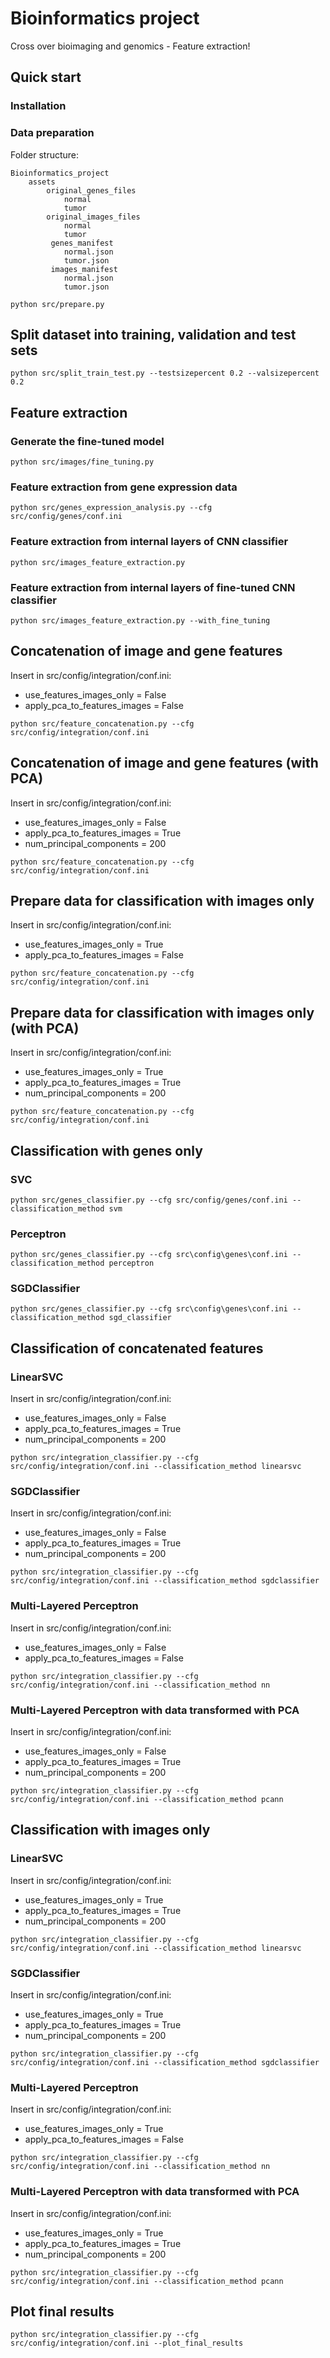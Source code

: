 # Bioinformatics project
Cross over bioimaging and genomics - Feature extraction!

## Quick start

### Installation

### Data preparation
Folder structure:
```
Bioinformatics_project
    assets
        original_genes_files
            normal
            tumor
        original_images_files
            normal
            tumor
         genes_manifest
            normal.json
            tumor.json
         images_manifest
            normal.json
            tumor.json         
```

```
python src/prepare.py 
```

## Split dataset into training, validation and test sets
```
python src/split_train_test.py --testsizepercent 0.2 --valsizepercent 0.2
```

## Feature extraction

### Generate the fine-tuned model
```
python src/images/fine_tuning.py
```

### Feature extraction from gene expression data
```
python src/genes_expression_analysis.py --cfg src/config/genes/conf.ini 
```
### Feature extraction from internal layers of CNN classifier
```
python src/images_feature_extraction.py 
```

### Feature extraction from internal layers of fine-tuned CNN classifier
```
python src/images_feature_extraction.py --with_fine_tuning
```

## Concatenation of image and gene features 
Insert in src/config/integration/conf.ini:
- use_features_images_only = False <br>
- apply_pca_to_features_images = False

```
python src/feature_concatenation.py --cfg src/config/integration/conf.ini
```

## Concatenation of image and gene features (with PCA)
Insert in src/config/integration/conf.ini:
- use_features_images_only = False <br>
- apply_pca_to_features_images = True <br>
- num_principal_components = 200

```
python src/feature_concatenation.py --cfg src/config/integration/conf.ini
```

## Prepare data for classification with images only 
Insert in src/config/integration/conf.ini:
- use_features_images_only = True <br>
- apply_pca_to_features_images = False <br>

```
python src/feature_concatenation.py --cfg src/config/integration/conf.ini
```

## Prepare data for classification with images only (with PCA)
Insert in src/config/integration/conf.ini:
- use_features_images_only = True <br>
- apply_pca_to_features_images = True <br>
- num_principal_components = 200

```
python src/feature_concatenation.py --cfg src/config/integration/conf.ini
```

## Classification with genes only
### SVC
```
python src/genes_classifier.py --cfg src/config/genes/conf.ini --classification_method svm
```

### Perceptron
```
python src/genes_classifier.py --cfg src\config\genes\conf.ini --classification_method perceptron
```

### SGDClassifier
```
python src/genes_classifier.py --cfg src\config\genes\conf.ini --classification_method sgd_classifier
```

## Classification of concatenated features

### LinearSVC
Insert in src/config/integration/conf.ini:
- use_features_images_only = False <br>
- apply_pca_to_features_images = True
- num_principal_components = 200

```
python src/integration_classifier.py --cfg src/config/integration/conf.ini --classification_method linearsvc
```
### SGDClassifier
Insert in src/config/integration/conf.ini:
- use_features_images_only = False <br>
- apply_pca_to_features_images = True
- num_principal_components = 200
```
python src/integration_classifier.py --cfg src/config/integration/conf.ini --classification_method sgdclassifier
```
### Multi-Layered Perceptron
Insert in src/config/integration/conf.ini:
- use_features_images_only = False <br>
- apply_pca_to_features_images = False

```
python src/integration_classifier.py --cfg src/config/integration/conf.ini --classification_method nn
```
### Multi-Layered Perceptron with data transformed with PCA
Insert in src/config/integration/conf.ini:
- use_features_images_only = False <br>
- apply_pca_to_features_images = True
- num_principal_components = 200
```
python src/integration_classifier.py --cfg src/config/integration/conf.ini --classification_method pcann
```

## Classification with images only

### LinearSVC
Insert in src/config/integration/conf.ini:
- use_features_images_only = True <br>
- apply_pca_to_features_images = True
- num_principal_components = 200
```
python src/integration_classifier.py --cfg src/config/integration/conf.ini --classification_method linearsvc
```
### SGDClassifier
Insert in src/config/integration/conf.ini:
- use_features_images_only = True <br>
- apply_pca_to_features_images = True
- num_principal_components = 200

```
python src/integration_classifier.py --cfg src/config/integration/conf.ini --classification_method sgdclassifier
```
### Multi-Layered Perceptron
Insert in src/config/integration/conf.ini:
- use_features_images_only = True <br>
- apply_pca_to_features_images = False

```
python src/integration_classifier.py --cfg src/config/integration/conf.ini --classification_method nn
```
### Multi-Layered Perceptron with data transformed with PCA
Insert in src/config/integration/conf.ini:
- use_features_images_only = True <br>
- apply_pca_to_features_images = True
- num_principal_components = 200
```
python src/integration_classifier.py --cfg src/config/integration/conf.ini --classification_method pcann
```

## Plot final results
```
python src/integration_classifier.py --cfg src/config/integration/conf.ini --plot_final_results
```
